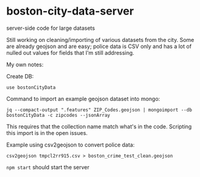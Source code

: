 # boston-city-data-server
server-side code for large datasets

Still working on cleaning/importing of various datasets from the city.  Some are already geojson and are easy;
police data is CSV only and has a lot of nulled out values for fields that I'm still addressing.

My own notes:

Create DB:

`use bostonCityData`

Command to import an example geojson dataset into mongo:

`jq --compact-output ".features" ZIP_Codes.geojson | mongoimport --db bostonCityData -c zipcodes --jsonArray`

This requires that the collection name match what's in the code.  Scripting this import is in the open issues.

Example using csv2geojson to convert police data:

`csv2geojson tmpcl2rr915.csv > boston_crime_test_clean.geojson`

`npm start` should start the server
